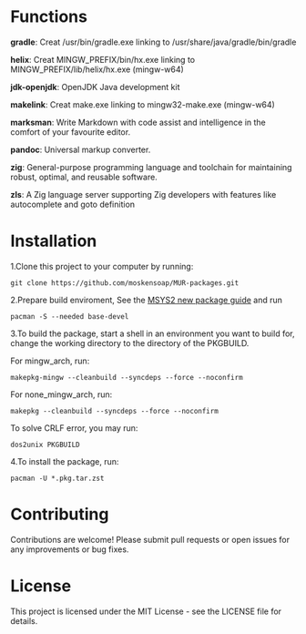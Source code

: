 # Functions

**gradle**: Creat /usr/bin/gradle.exe linking to /usr/share/java/gradle/bin/gradle

**helix**: Creat MINGW_PREFIX/bin/hx.exe linking to MINGW_PREFIX/lib/helix/hx.exe (mingw-w64)

**jdk-openjdk**: OpenJDK Java development kit

**makelink**: Creat make.exe linking to mingw32-make.exe (mingw-w64)

**marksman**: Write Markdown with code assist and intelligence in the comfort of your favourite editor.

**pandoc**: Universal markup converter.

**zig**: General-purpose programming language and toolchain for maintaining robust, optimal, and reusable software.

**zls**: A Zig language server supporting Zig developers with features like autocomplete and goto definition
    

# Installation

1.Clone this project to your computer by running:

    git clone https://github.com/moskensoap/MUR-packages.git

2.Prepare build enviroment, See the [MSYS2 new package guide](https://www.msys2.org/dev/new-package/) and run

    pacman -S --needed base-devel

3.To build the package, start a shell in an environment you want to build for, change the working directory to the directory of the PKGBUILD.

For mingw_arch, run:

    makepkg-mingw --cleanbuild --syncdeps --force --noconfirm

For none_mingw_arch, run:

    makepkg --cleanbuild --syncdeps --force --noconfirm

To solve CRLF error, you may run:

    dos2unix PKGBUILD

4.To install the package, run:

    pacman -U *.pkg.tar.zst

# Contributing

Contributions are welcome! Please submit pull requests or open issues for any improvements or bug fixes.

# License

This project is licensed under the MIT License - see the LICENSE file for details.
